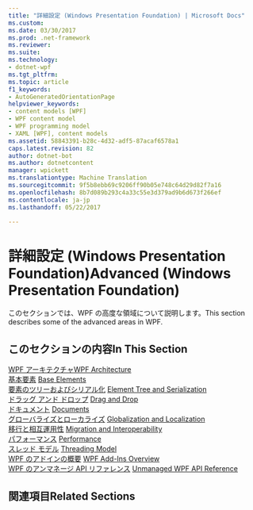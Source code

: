 ```yaml
---
title: "詳細設定 (Windows Presentation Foundation) | Microsoft Docs"
ms.custom: 
ms.date: 03/30/2017
ms.prod: .net-framework
ms.reviewer: 
ms.suite: 
ms.technology:
- dotnet-wpf
ms.tgt_pltfrm: 
ms.topic: article
f1_keywords:
- AutoGeneratedOrientationPage
helpviewer_keywords:
- content models [WPF]
- WPF content model
- WPF programming model
- XAML [WPF], content models
ms.assetid: 58843391-b28c-4d32-adf5-87acaf6578a1
caps.latest.revision: 82
author: dotnet-bot
ms.author: dotnetcontent
manager: wpickett
ms.translationtype: Machine Translation
ms.sourcegitcommit: 9f5b8ebb69c9206ff90b05e748c64d29d82f7a16
ms.openlocfilehash: 8b7d089b293c4a33c55e3d379ad9b6d673f266ef
ms.contentlocale: ja-jp
ms.lasthandoff: 05/22/2017

---
```

# <a name="advanced-windows-presentation-foundation"></a><span data-ttu-id="f31dc-102">詳細設定 (Windows Presentation Foundation)</span><span class="sxs-lookup"><span data-stu-id="f31dc-102">Advanced (Windows Presentation Foundation)</span></span>
<span data-ttu-id="f31dc-103">このセクションでは、WPF の高度な領域について説明します。</span><span class="sxs-lookup"><span data-stu-id="f31dc-103">This section describes some of the advanced areas in WPF.</span></span>  
  
## <a name="in-this-section"></a><span data-ttu-id="f31dc-104">このセクションの内容</span><span class="sxs-lookup"><span data-stu-id="f31dc-104">In This Section</span></span>  
 [<span data-ttu-id="f31dc-105">WPF アーキテクチャ</span><span class="sxs-lookup"><span data-stu-id="f31dc-105">WPF Architecture</span></span>](../../../../docs/framework/wpf/advanced/wpf-architecture.md)  
<span data-ttu-id="f31dc-106"> [基本要素](../../../../docs/framework/wpf/advanced/base-elements.md)</span><span class="sxs-lookup"><span data-stu-id="f31dc-106"> [Base Elements](../../../../docs/framework/wpf/advanced/base-elements.md)</span></span>  
<span data-ttu-id="f31dc-107"> [要素のツリーおよびシリアル化](../../../../docs/framework/wpf/advanced/element-tree-and-serialization.md)</span><span class="sxs-lookup"><span data-stu-id="f31dc-107"> [Element Tree and Serialization](../../../../docs/framework/wpf/advanced/element-tree-and-serialization.md)</span></span>  
<span data-ttu-id="f31dc-108"> [ドラッグ アンド ドロップ](../../../../docs/framework/wpf/advanced/drag-and-drop.md)</span><span class="sxs-lookup"><span data-stu-id="f31dc-108"> [Drag and Drop](../../../../docs/framework/wpf/advanced/drag-and-drop.md)</span></span>  
<span data-ttu-id="f31dc-109"> [ドキュメント](../../../../docs/framework/wpf/advanced/documents.md)</span><span class="sxs-lookup"><span data-stu-id="f31dc-109"> [Documents](../../../../docs/framework/wpf/advanced/documents.md)</span></span>  
<span data-ttu-id="f31dc-110"> [グローバライズとローカライズ](../../../../docs/framework/wpf/advanced/globalization-and-localization.md)</span><span class="sxs-lookup"><span data-stu-id="f31dc-110"> [Globalization and Localization](../../../../docs/framework/wpf/advanced/globalization-and-localization.md)</span></span>  
<span data-ttu-id="f31dc-111"> [移行と相互運用性](../../../../docs/framework/wpf/advanced/migration-and-interoperability.md)</span><span class="sxs-lookup"><span data-stu-id="f31dc-111"> [Migration and Interoperability](../../../../docs/framework/wpf/advanced/migration-and-interoperability.md)</span></span>  
<span data-ttu-id="f31dc-112"> [パフォーマンス](../../../../docs/framework/wpf/advanced/performance.md)</span><span class="sxs-lookup"><span data-stu-id="f31dc-112"> [Performance](../../../../docs/framework/wpf/advanced/performance.md)</span></span>  
<span data-ttu-id="f31dc-113"> [スレッド モデル](../../../../docs/framework/wpf/advanced/threading-model.md)</span><span class="sxs-lookup"><span data-stu-id="f31dc-113"> [Threading Model](../../../../docs/framework/wpf/advanced/threading-model.md)</span></span>  
<span data-ttu-id="f31dc-114"> [WPF のアドインの概要](../../../../docs/framework/wpf/app-development/wpf-add-ins-overview.md)</span><span class="sxs-lookup"><span data-stu-id="f31dc-114"> [WPF Add-Ins Overview](../../../../docs/framework/wpf/app-development/wpf-add-ins-overview.md)</span></span>  
<span data-ttu-id="f31dc-115"> [WPF のアンマネージ API リファレンス](../../../../docs/framework/wpf/advanced/wpf-unmanaged-api-reference.md)</span><span class="sxs-lookup"><span data-stu-id="f31dc-115"> [Unmanaged WPF API Reference](../../../../docs/framework/wpf/advanced/wpf-unmanaged-api-reference.md)</span></span>  
  
## <a name="related-sections"></a><span data-ttu-id="f31dc-116">関連項目</span><span class="sxs-lookup"><span data-stu-id="f31dc-116">Related Sections</span></span>
